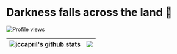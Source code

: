 # Darkness falls across the land 🌌

![Profile views](https://komarev.com/ghpvc/?username=jccapril&color=green&style=flat-square)

| <a href="https://github.com/anuraghazra/github-readme-stats"><img align="center" src="https://github-readme-stats.vercel.app/api/?username=l1men9yu&count_private=true&show_icons=true&theme=tokyonight" alt="jccapril's github stats" /></a> | <a href="https://github.com/anuraghazra/github-readme-stats"><img align="center" src="https://github-readme-stats.vercel.app/api/top-langs/?username=l1men9yu&theme=tokyonight&layout=compact" /></a> |
| ------------- | ------------- |
